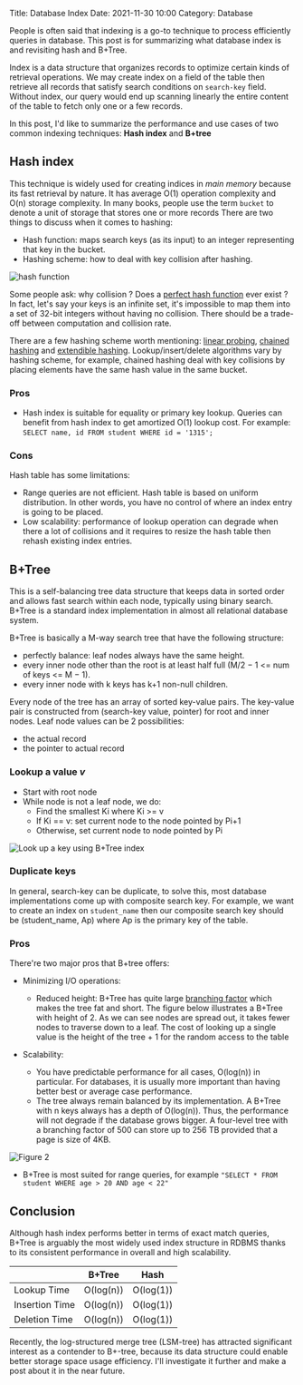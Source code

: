 Title: Database Index
Date: 2021-11-30 10:00
Category: Database

People is often said that indexing is a go-to technique to process efficiently queries in database. This post is for summarizing what database index is and revisiting hash and B+Tree.

Index is a data structure that organizes records to optimize certain kinds of retrieval operations. We may create index on a field of the table then retrieve all records that satisfy search conditions on `search-key` field. Without index, our query would end up scanning linearly the entire content of the table to fetch only one or a few records.

In this post, I'd like to summarize the performance and use cases of two common indexing techniques: **Hash index** and **B+tree**

## Hash index
This technique is widely used for creating indices in _main memory_ because its fast retrieval by nature. It has average O(1) operation complexity and O(n) storage complexity.
In many books, people use the term `bucket` to denote a unit of storage that stores one or more records
There are two things to discuss when it comes to hashing:

- Hash function: maps search keys (as its input) to an integer representing that key in the bucket.
- Hashing scheme: how to deal with key collision after hashing.


![hash function](https://dev-to-uploads.s3.amazonaws.com/uploads/articles/khkm46v11z8o3geabglx.png)

Some people ask: why collision ? Does a [perfect hash function](https://en.wikipedia.org/wiki/Perfect_hash_function) ever exist ? In fact, let's say your keys is an infinite set, it's impossible to map them into a set of 32-bit integers without having no collision. There should be a trade-off between computation and collision rate.

There are a few hashing scheme worth mentioning: [linear probing](https://en.wikipedia.org/wiki/Linear_probing#:~:text=Linear%20probing%20is%20a%20scheme,by%20Gene%20Amdahl%2C%20Elaine%20M.), [chained hashing](https://www.tutorialspoint.com/hashing-with-chaining-in-data-structure) and [extendible hashing](https://en.wikipedia.org/wiki/Extendible_hashing). Lookup/insert/delete algorithms vary by hashing scheme, for example, chained hashing deal with key collisions by placing elements have the same hash value in the same bucket. 

### Pros
- Hash index is suitable for equality or primary key lookup. Queries can benefit from hash index to get amortized O(1) lookup cost. For example: `SELECT name, id FROM student WHERE id = '1315';`

### Cons
Hash table has some limitations:

- Range queries are not efficient. Hash table is based on uniform distribution. In other words, you have no control of where an index entry is going to be placed.
- Low scalability: performance of lookup operation can degrade when there a lot of collisions and it requires to resize the hash table then rehash existing index entries.


## B+Tree
This is a self-balancing tree data structure that keeps data in sorted order and allows fast search within each node, typically using binary search.
B+Tree is a standard index implementation in almost all relational database system.

B+Tree is basically a M-way search tree that have the following structure:

- perfectly balance: leaf nodes always have the same height.
- every inner node other than the root is at least half full (M/2 − 1 <= num of keys <= M − 1).
- every inner node with k keys has k+1 non-null children.

Every node of the tree has an array of sorted key-value pairs. The key-value pair is constructed from (search-key value, pointer) for root and inner nodes. Leaf node values can be 2 possibilities:

- the actual record
- the pointer to actual record

### Lookup a value _v_
* Start with root node
* While node is not a leaf node, we do:
    - Find the smallest Ki where Ki >= v
    - If Ki == v: set current node to the node pointed by Pi+1
    - Otherwise, set current node to node pointed by Pi


![Look up a key using B+Tree index](https://dev-to-uploads.s3.amazonaws.com/uploads/articles/xwhs1v0ck8o3ddoibfzw.png)

### Duplicate keys
In general, search-key can be duplicate, to solve this, most database implementations come up with composite search key. For example, we want to create an index on `student_name` then our composite search key should be (student_name, Ap) where Ap is the primary key of the table.

### Pros
There're two major pros that B+tree offers:

- Minimizing I/O operations:

    * Reduced height: B+Tree has quite large [branching factor](https://en.wikipedia.org/wiki/Branching_factor) which makes the tree fat and short. The figure below illustrates a B+Tree with height of 2. As we can see nodes are spread out, it takes fewer nodes to traverse down to a leaf. The cost of looking up a single value is the height of the tree + 1 for the random access to the table

- Scalability:

    * You have predictable performance for all cases, O(log(n)) in particular. For databases, it is usually more important than having better best or average case performance.
    * The tree always remain balanced by its implementation. A B+Tree with n keys always has a depth of O(log(n)). Thus, the performance will not degrade if the database grows bigger. A four-level tree with a branching factor of 500 can store up to 256 TB provided that a page is size of 4KB.

![Figure 2](https://dev-to-uploads.s3.amazonaws.com/uploads/articles/k6colaz4amph93f1ikpq.gif)

- B+Tree is most suited for range queries, for example `"SELECT * FROM student WHERE age > 20 AND age < 22"`


## Conclusion
Although hash index performs better in terms of exact match queries, B+Tree is arguably the most widely used index structure in RDBMS thanks to its consistent performance in overall and high scalability.

|               | B+Tree    | Hash      |
| :---          | :----:    | :---:     |
| Lookup Time   | O(log(n)) | O(log(1)) |
| Insertion Time| O(log(n)) | O(log(1)) |
| Deletion Time | O(log(n)) | O(log(1)) |


Recently, the log-structured merge tree (LSM-tree) has attracted significant interest as a contender to B+-tree, because its data structure could enable better storage space usage efficiency. I'll investigate it further and make a post about it in the near future.